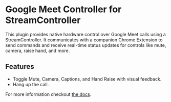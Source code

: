 # Google Meet Controller for StreamController

This plugin provides native hardware control over Google Meet calls using a StreamController. It communicates with a companion Chrome Extension to send commands and receive real-time status updates for controls like mute, camera, raise hand, and more.

## Features

- Toggle Mute, Camera, Captions, and Hand Raise with visual feedback.
- Hang up the call.

For more information checkout [the docs](https://streamcontroller.github.io/docs/latest/).
